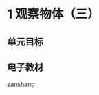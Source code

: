 # 1 观察物体（三）

## 单元目标



## 电子教材

<Ebook grade="xxsx5b" :pages="2" :paged="4" ></Ebook>

[zanshang](../res/zanshang.md ':include')